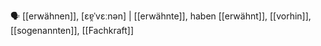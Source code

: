 🗣️ [[erwähnen]], [ɛɐ̯ˈvɛːnən] | [[erwähnte]], haben [[erwähnt]], [[vorhin]], [[sogenannten]], [[Fachkraft]]
